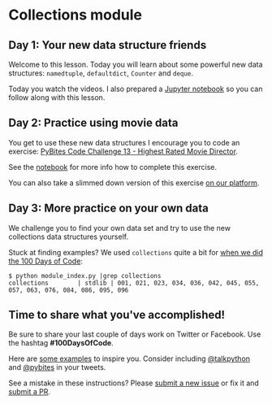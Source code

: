 # Collections module

## Day 1: Your new data structure friends

Welcome to this lesson. Today you will learn about some powerful new data structures: `namedtuple`, `defaultdict`, `Counter` and `deque`.

Today you watch the videos. I also prepared a [Jupyter notebook](https://github.com/talkpython/100daysofcode-with-python-course/blob/master/days/04-06-collections/collections.ipynb) so you can follow along with this lesson.

## Day 2: Practice using movie data

You get to use these new data structures I encourage you to code an exercise: [PyBites Code Challenge 13 - Highest Rated Movie Director](https://pybit.es/codechallenge13.html). 

See the [notebook](https://github.com/talkpython/100daysofcode-with-python-course/blob/master/days/04-06-collections/collections.ipynb) for more info how to complete this exercise.

You can also take a slimmed down version of this exercise [on our platform](https://codechalleng.es/bites/30/).

## Day 3: More practice on your own data

We challenge you to find your own data set and try to use the new collections data structures yourself.

Stuck at finding examples? We used `collections` quite a bit for [when we did the 100 Days of Code](https://github.com/pybites/100DaysOfCode/blob/master/LOG.md):

	$ python module_index.py |grep collections
	collections        | stdlib | 001, 021, 023, 034, 036, 042, 045, 055, 057, 063, 076, 084, 086, 095, 096

## Time to share what you've accomplished!

Be sure to share your last couple of days work on Twitter or Facebook. Use the hashtag **#100DaysOfCode**.

Here are [some examples](https://twitter.com/search?q=%23100DaysOfCode) to inspire you. Consider including [@talkpython](https://twitter.com/talkpython) and [@pybites](https://twitter.com/pybites) in your tweets.

See a mistake in these instructions? Please [submit a new issue](https://github.com/talkpython/100daysofcode-with-python-course/issues) or fix it and [submit a PR](https://github.com/talkpython/100daysofcode-with-python-course/pulls).
